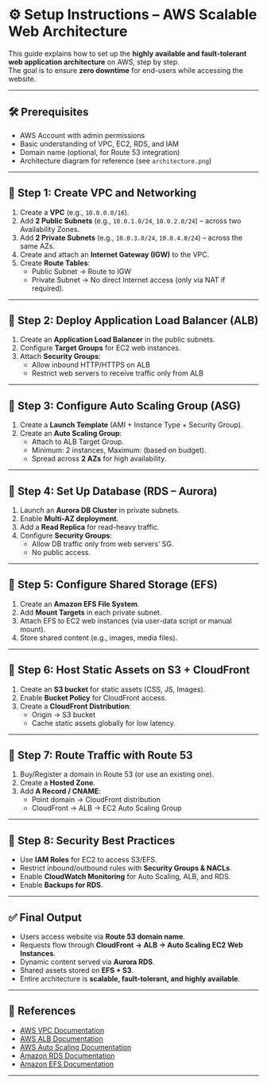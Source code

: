 # ⚙️ Setup Instructions – AWS Scalable Web Architecture

This guide explains how to set up the **highly available and fault-tolerant web application architecture** on AWS, step by step.  
The goal is to ensure **zero downtime** for end-users while accessing the website.

---

## 🛠️ Prerequisites
- AWS Account with admin permissions
- Basic understanding of VPC, EC2, RDS, and IAM
- Domain name (optional, for Route 53 integration)
- Architecture diagram for reference (see `architecture.png`)

---

## 🔹 Step 1: Create VPC and Networking
1. Create a **VPC** (e.g., `10.0.0.0/16`).
2. Add **2 Public Subnets** (e.g., `10.0.1.0/24`, `10.0.2.0/24`) – across two Availability Zones.
3. Add **2 Private Subnets** (e.g., `10.0.3.0/24`, `10.0.4.0/24`) – across the same AZs.
4. Create and attach an **Internet Gateway (IGW)** to the VPC.
5. Create **Route Tables**:
   - Public Subnet → Route to IGW
   - Private Subnet → No direct Internet access (only via NAT if required).

---

## 🔹 Step 2: Deploy Application Load Balancer (ALB)
1. Create an **Application Load Balancer** in the public subnets.
2. Configure **Target Groups** for EC2 web instances.
3. Attach **Security Groups**:
   - Allow inbound HTTP/HTTPS on ALB
   - Restrict web servers to receive traffic only from ALB

---

## 🔹 Step 3: Configure Auto Scaling Group (ASG)
1. Create a **Launch Template** (AMI + Instance Type + Security Group).
2. Create an **Auto Scaling Group**:
   - Attach to ALB Target Group.
   - Minimum: 2 instances, Maximum: (based on budget).
   - Spread across **2 AZs** for high availability.

---

## 🔹 Step 4: Set Up Database (RDS – Aurora)
1. Launch an **Aurora DB Cluster** in private subnets.
2. Enable **Multi-AZ deployment**.
3. Add a **Read Replica** for read-heavy traffic.
4. Configure **Security Groups**:
   - Allow DB traffic only from web servers’ SG.
   - No public access.

---

## 🔹 Step 5: Configure Shared Storage (EFS)
1. Create an **Amazon EFS File System**.
2. Add **Mount Targets** in each private subnet.
3. Attach EFS to EC2 web instances (via user-data script or manual mount).
4. Store shared content (e.g., images, media files).

---

## 🔹 Step 6: Host Static Assets on S3 + CloudFront
1. Create an **S3 bucket** for static assets (CSS, JS, Images).
2. Enable **Bucket Policy** for CloudFront access.
3. Create a **CloudFront Distribution**:
   - Origin → S3 bucket
   - Cache static assets globally for low latency.

---

## 🔹 Step 7: Route Traffic with Route 53
1. Buy/Register a domain in Route 53 (or use an existing one).
2. Create a **Hosted Zone**.
3. Add **A Record / CNAME**:
   - Point domain → CloudFront distribution
   - CloudFront → ALB → EC2 Auto Scaling Group

---

## 🔹 Step 8: Security Best Practices
- Use **IAM Roles** for EC2 to access S3/EFS.
- Restrict inbound/outbound rules with **Security Groups & NACLs**.
- Enable **CloudWatch Monitoring** for Auto Scaling, ALB, and RDS.
- Enable **Backups for RDS**.

---

## ✅ Final Output
- Users access website via **Route 53 domain name**.
- Requests flow through **CloudFront → ALB → Auto Scaling EC2 Web Instances**.
- Dynamic content served via **Aurora RDS**.
- Shared assets stored on **EFS + S3**.
- Entire architecture is **scalable, fault-tolerant, and highly available**.

---

## 📖 References
- [AWS VPC Documentation](https://docs.aws.amazon.com/vpc/latest/userguide/what-is-amazon-vpc.html)  
- [AWS ALB Documentation](https://docs.aws.amazon.com/elasticloadbalancing/latest/application/introduction.html)  
- [AWS Auto Scaling Documentation](https://docs.aws.amazon.com/autoscaling/ec2/userguide/what-is-amazon-ec2-auto-scaling.html)  
- [Amazon RDS Documentation](https://docs.aws.amazon.com/AmazonRDS/latest/UserGuide/Welcome.html)  
- [Amazon EFS Documentation](https://docs.aws.amazon.com/efs/latest/ug/whatisefs.html)  

---
